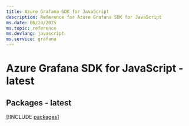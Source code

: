 ```yaml
---
title: Azure Grafana SDK for JavaScript
description: Reference for Azure Grafana SDK for JavaScript
ms.date: 06/23/2025
ms.topic: reference
ms.devlang: javascript
ms.service: grafana
---
```

# Azure Grafana SDK for JavaScript - latest
## Packages - latest
[!INCLUDE [packages](grafana-index.md)]